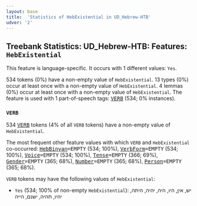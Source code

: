 ```yaml
---
layout: base
title:  'Statistics of HebExistential in UD_Hebrew-HTB'
udver: '2'
---
```


## Treebank Statistics: UD_Hebrew-HTB: Features: `HebExistential`

This feature is language-specific.
It occurs with 1 different values: `Yes`.

534 tokens (0%) have a non-empty value of `HebExistential`.
13 types (0%) occur at least once with a non-empty value of `HebExistential`.
4 lemmas (0%) occur at least once with a non-empty value of `HebExistential`.
The feature is used with 1 part-of-speech tags: <tt><a href="he_htb-pos-VERB.html">VERB</a></tt> (534; 0% instances).

### `VERB`

534 <tt><a href="he_htb-pos-VERB.html">VERB</a></tt> tokens (4% of all `VERB` tokens) have a non-empty value of `HebExistential`.

The most frequent other feature values with which `VERB` and `HebExistential` co-occurred: <tt><a href="he_htb-feat-HebBinyan.html">HebBinyan</a></tt><tt>=EMPTY</tt> (534; 100%), <tt><a href="he_htb-feat-VerbForm.html">VerbForm</a></tt><tt>=EMPTY</tt> (534; 100%), <tt><a href="he_htb-feat-Voice.html">Voice</a></tt><tt>=EMPTY</tt> (534; 100%), <tt><a href="he_htb-feat-Tense.html">Tense</a></tt><tt>=EMPTY</tt> (366; 69%), <tt><a href="he_htb-feat-Gender.html">Gender</a></tt><tt>=EMPTY</tt> (365; 68%), <tt><a href="he_htb-feat-Number.html">Number</a></tt><tt>=EMPTY</tt> (365; 68%), <tt><a href="he_htb-feat-Person.html">Person</a></tt><tt>=EMPTY</tt> (365; 68%).

`VERB` tokens may have the following values of `HebExistential`:

* `Yes` (534; 100% of non-empty `HebExistential`): יש, אין, היו, היה, יהיה, היתה, יהיו, תהיה, ישנם, הייה

